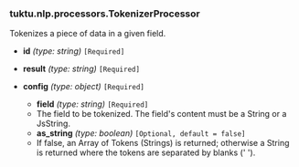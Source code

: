 ### tuktu.nlp.processors.TokenizerProcessor
Tokenizes a piece of data in a given field.

  * **id** *(type: string)* `[Required]`

  * **result** *(type: string)* `[Required]`

  * **config** *(type: object)* `[Required]`

    * **field** *(type: string)* `[Required]`
    - The field to be tokenized. The field's content must be a String or a JsString.

    * **as_string** *(type: boolean)* `[Optional, default = false]`
    - If false, an Array of Tokens (Strings) is returned; otherwise a String is returned where the tokens are separated by blanks (' ').

